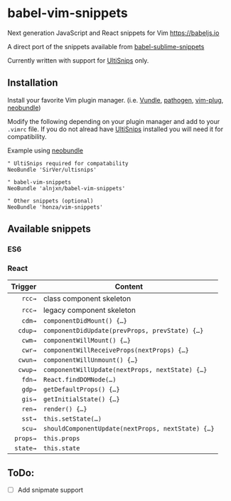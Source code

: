 # babel-vim-snippets
Next generation JavaScript and React snippets for Vim https://babeljs.io

A direct port of the snippets available from [babel-sublime-snippets](https://github.com/babel/babel-sublime-snippets)

Currently written with support for [UltiSnips](https://github.com/SirVer/ultisnips) only.

## Installation
Install your favorite Vim plugin manager. (i.e. [Vundle](https://github.com/VundleVim/Vundle.vim), [pathogen](https://github.com/tpope/vim-pathogen), [vim-plug](https://github.com/junegunn/vim-plug), [neobundle](https://github.com/Shougo/neobundle.vim))

Modify the following depending on your plugin manager and add to your `.vimrc` file. If you do not alread have [UltiSnips](https://github.com/SirVer/ultisnips) installed you will need it for compatibility.

Example using [neobundle](https://github.com/Shougo/neobundle.vim)

```
" UltiSnips required for compatability
NeoBundle 'SirVer/ultisnips'

" babel-vim-snippets
NeoBundle 'alnjxn/babel-vim-snippets'

" Other snippets (optional)
NeoBundle 'honza/vim-snippets'
```

## Available snippets

### ES6

### React

| Trigger  | Content |
| -------: | ------- |
| `rcc→`   | class component skeleton |
| `rcc→`   | legacy component skeleton |
| `cdm→`   | `componentDidMount() {…}` |
| `cdup→`  | `componentDidUpdate(prevProps, prevState) {…}` |
| `cwm→`   | `componentWillMount() {…}` |
| `cwr→`   | `componentWillReceiveProps(nextProps) {…}` |
| `cwun→`  | `componentWillUnmount() {…}` |
| `cwup→`  | `componentWillUpdate(nextProps, nextState) {…}` |
| `fdn→`   | `React.findDOMNode(…)` |
| `gdp→`   | `getDefaultProps() {…}` |
| `gis→`   | `getInitialState() {…}` |
| `ren→`   | `render() {…}` |
| `sst→`   | `this.setState(…)` |
| `scu→`   | `shouldComponentUpdate(nextProps, nextState) {…}` |
| `props→` | `this.props` |
| `state→` | `this.state` |

## ToDo:

* [ ] Add snipmate support

